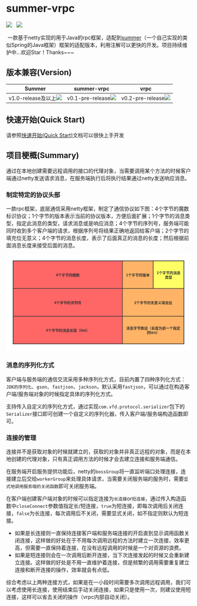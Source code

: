 # summer-vrpc

[![](https://img.shields.io/badge/pre--release-v0.1-informational)](https://github.com/vfdxvffd/summer-vrpc/releases/tag/v0.1)&nbsp;&nbsp;&nbsp;[![](https://img.shields.io/badge/Quick%20Start-%E6%96%87%E6%A1%A3-important)](快速开始.md)

​		一款基于netty实现的用于Java的rpc框架，适配到[summer](https://github.com/vfdxvffd/Summer)（一个自己实现的类似Spring的Java框架）框架的适配版本，利用注解可以更快的开发。项目持续维护中...欢迎Star！Thanks~~~

## 版本兼容(Version)

| Summer                                                       | summer-vrpc                                                  | vrpc                                                         |
| ------------------------------------------------------------ | ------------------------------------------------------------ | ------------------------------------------------------------ |
| v1.0-release及以上[![](https://img.shields.io/badge/Release-v1.0-important)](https://github.com/vfdxvffd/Summer/releases/v1.0) | v0.1-pre-release[![](https://img.shields.io/badge/pre--release-v0.1-informational)](https://github.com/vfdxvffd/summer-vrpc/releases/tag/v0.1) | v0.2-pre-release[![](https://img.shields.io/badge/pre--release-v0.2-9cf)](https://github.com/vfdxvffd/vrpc/releases/tag/v0.2) |

## 快速开始(Quick Start)

请参照[快速开始(Quick Start)](快速开始.md)文档可以很快上手开发

## 项目梗概(Summary)

​		通过在本地创建需要远程调用的接口的代理对象，当需要调用某个方法的时候客户端通过netty发送请求消息，在服务端执行后将执行结果通过netty发送响应消息。

### 制定特定的协议头部

​		一款rpc框架，底层通信采用netty框架，制定了通信协议如下图：4个字节的魔数标识协议；1个字节的版本表示当前的协议版本，方便后面扩展；1个字节的消息类型，指定此消息的类型，请求消息或是响应消息；4个字节的序列号，服务端可能同时收到多个客户端的请求，根据序列号将结果正确地返回给客户端；2个字节的填充位无意义；4个字节的消息长度，表示了后面真正的消息的长度；然后根据前面消息长度来接受后面的消息。

![](img/protocol.png)

### 消息的序列化方式

​		客户端与服务端的通信交流采用多种序列化方式，目前内置了四种序列化方式：`JDK的序列化`、`gson`、`fastjson`、`jackson`，默认采用`fastjson`，可以通过在构造客户端/服务端对象的时候指定具体的序列化方式。

​		支持传入自定义的序列化方式，通过实现`com.vfd.protocol.serializer`包下的`Serializer`接口即可创建一个自定义的序列化器，传入客户端/服务端构造函数即可。

### 连接的管理

​		连接并不是获取对象的时候就建立的，获取的对象并非真正远程的对象，而是在本地创建的代理对象，只有真正调用方法的时候才会去建立连接和服务端通信。

​		在服务端开启服务提供功能后，netty的`bossGroup`将一直监听端口处理连接，连接建立后交给`workerGroup`来处理具体请求，当需要关闭服务端的服务时，需要`显式地调用服务端的关闭函数`即可关闭服务端。

​		在客户端创建客户端对象的时候可以指定连接为`长连接`or`短连接`，通过传入构造函数中`closeConnect`参数值指定长/短连接，`true`为短连接，即每次调用后关闭连接，`false`为长连接，每次调用后不关闭，需要显式关闭，如不指定则默认为短连接。

- 如果是长连接则一直保持连接客户端和服务端连接的开启直到显示调用函数关闭连接，这样做的好处在于不用每次调用远程的方法时建立一次连接，效率更高，但需要一直保持着连接，在没有远程调用的时候是一个对资源的浪费。
- 如果是短连接则会在一次调用后断开连接，当下次连接发起的时候又会重新建立连接。这样做的好处是不用一直维护着连接，但是频繁的调用需要重复建立连接和断开连接的操作，效率就会有点低。

​		综合考虑以上两种连接方式，如果是在一小段时间需要多次调用远程调用，我们可以考虑使用长连接，使用结束后手动关闭连接，如果只是使用一次，则建议使用短连接，这样可以省去关闭的操作（vrpc内部自动关闭）。